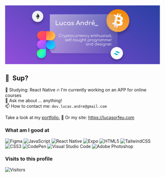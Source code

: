 ![Banner](https://github.com/lucas-andre/lucas-andre/blob/master/vitrine.svg)
## 👋 &nbsp;Sup?

🌱 Studying: React Native 
🔥 I'm currently working on an APP for online courses  
💬 Ask me about ... anything!  
📫 How to contact me: `dev.lucas.andre@gmail.com`

Take a look at my [portfolio.](https://behance.net/lucas-andre) 🚀
Or my site: https://lucasorfeu.com

### What am I good at

![Figma](https://img.shields.io/badge/figma-%23F24E1E.svg?style=for-the-badge&logo=figma&logoColor=white) ![JavaScript](https://img.shields.io/badge/javascript-%23323330.svg?style=for-the-badge&logo=javascript&logoColor=%23F7DF1E) ![React Native](https://img.shields.io/badge/react_native-%2320232a.svg?style=for-the-badge&logo=react&logoColor=%2361DAFB) ![Expo](https://img.shields.io/badge/expo-1C1E24?style=for-the-badge&logo=expo&logoColor=#D04A37) ![HTML5](https://img.shields.io/badge/html5-%23E34F26.svg?style=for-the-badge&logo=html5&logoColor=white) ![TailwindCSS](https://img.shields.io/badge/tailwindcss-%2338B2AC.svg?style=for-the-badge&logo=tailwind-css&logoColor=white) ![CSS3](https://img.shields.io/badge/css3-%231572B6.svg?style=for-the-badge&logo=css3&logoColor=white) ![CodePen](https://img.shields.io/badge/Codepen-000000?style=for-the-badge&logo=codepen&logoColor=white) ![Visual Studio Code](https://img.shields.io/badge/Visual%20Studio%20Code-0078d7.svg?style=for-the-badge&logo=visual-studio-code&logoColor=white) ![Adobe Photoshop](https://img.shields.io/badge/adobe%20photoshop-%2331A8FF.svg?style=for-the-badge&logo=adobe%20photoshop&logoColor=white) 

### Visits to this profile

![Visitors](https://api.visitorbadge.io/api/visitors?path=https%3A%2F%2Fgithub.com%2Flucas-andre%2Flucas-andre%2F&label=Visitors&labelColor=%230e1c73&countColor=%233041a6)
